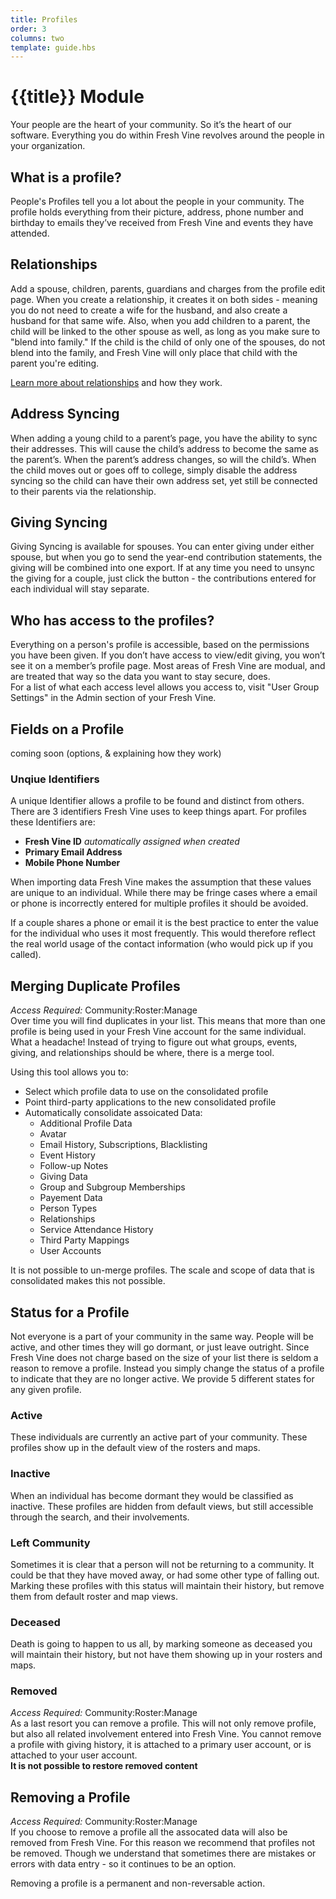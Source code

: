 ```yaml
---
title: Profiles
order: 3
columns: two
template: guide.hbs
---
```


# {{title}} Module  

Your people are the heart of your community. So it’s the heart of our software. Everything you do within Fresh Vine revolves around the people in your organization.  
  
  
## What is a profile?  
People's Profiles tell you a lot about the people in your community. The profile holds everything from their picture, address, phone number and birthday to emails they’ve received from Fresh Vine and events they have attended.  

## Relationships  
Add a spouse, children, parents, guardians and charges from the profile edit page. When you create a relationship, it creates it on both sides - meaning you do not need to create a wife for the husband, and also create a husband for that same wife. Also, when you add children to a parent, the child will be linked to the other spouse as well, as long as you make sure to "blend into family." If the child is the child of only one of the spouses, do not blend into the family, and Fresh Vine will only place that child with the parent you're editing.  
  
[Learn more about relationships](/guide/modules/relationships/) and how they work.  
  
## Address Syncing  
When adding a young child to a parent’s page, you have the ability to sync their addresses. This will cause the child’s address to become the same as the parent’s. When the parent’s address changes, so will the child’s. When the child moves out or goes off to college, simply disable the address syncing so the child can have their own address set, yet still be connected to their parents via the relationship.  
  
## Giving Syncing  
Giving Syncing is available for spouses. You can enter giving under either spouse, but when you go to send the year-end contribution statements, the giving will be combined into one export. If at any time you need to unsync the giving for a couple, just click the button - the contributions entered for each individual will stay separate.  

## Who has access to the profiles?  

Everything on a person's profile is accessible, based on the permissions you have been given. If you don’t have access to view/edit giving, you won’t see it on a member’s profile page. Most areas of Fresh Vine are modual, and are treated that way so the data you want to stay secure, does.  
For a list of what each access level allows you access to, visit "User Group Settings" in the Admin section of your Fresh Vine.  

## Fields on a Profile
coming soon  (options, & explaining how they work)    
  
### Unqiue Identifiers  
A unique Identifier allows a profile to be found and distinct from others. There are 3 identifiers Fresh Vine uses to keep things apart. For profiles these Identifiers are:

*  **Fresh Vine ID** *automatically assigned when created*  
*  **Primary Email Address**  
*  **Mobile Phone Number**  
  
When importing data Fresh Vine makes the assumption that these values are unique to an individual. While there may be fringe cases where a email or phone is incorrectly entered for multiple profiles it should be avoided.  
  
If a couple shares a phone or email it is the best practice to enter the value for the individual who uses it most frequently. This would therefore reflect the real world usage of the contact information (who would pick up if you called).  
  
## Merging Duplicate Profiles   
*Access Required:* Community:Roster:Manage  
Over time you will find duplicates in your list. This means that more than one profile is being used in your Fresh Vine account for the same individual. What a headache! Instead of trying to figure out what groups, events, giving, and relationships should be where, there is a merge tool.  
  
Using this tool allows you to:  

*	Select which profile data to use on the consolidated profile  
*	Point third-party applications to the new consolidated profile  
*	Automatically consolidate assoicated Data:  
	*	Additional Profile Data  
	*	Avatar  
	*	Email History, Subscriptions, Blacklisting  
	*	Event History  
	*	Follow-up Notes  
	*	Giving Data  
	*	Group and Subgroup Memberships  
	*	Payement Data  
	*	Person Types  
	*	Relationships  
	*	Service Attendance History  
	*	Third Party Mappings  
	*	User Accounts  
  
It is not possible to un-merge profiles. The scale and scope of data that is consolidated makes this not possible.  
  
## Status for a Profile  
Not everyone is a part of your community in the same way. People will be active, and other times they will go dormant, or just leave outright. Since Fresh Vine does not charge based on the size of your list there is seldom a reason to remove a profile. Instead you simply change the status of a profile to indicate that they are no longer active. We provide 5 different states for any given profile.  
  
### Active  
These individuals are currently an active part of your community. These profiles show up in the default view of the rosters and maps.  
	  
### Inactive  
When an individual has become dormant they would be classified as inactive. These profiles are hidden from default views, but still accessible through the search, and their involvements.  

### Left Community  
Sometimes it is clear that a person will not be returning to a community. It could be that they have moved away, or had some other type of falling out. Marking these profiles with this status will maintain their history, but remove them from default roster and map views.  
	  
### Deceased  
Death is going to happen to us all, by marking someone as deceased you will maintain their history, but not have them showing up in your rosters and maps.  
	  
### Removed  
*Access Required:* Community:Roster:Manage  
As a last resort you can remove a profile. This will not only remove profile, but also all related involvement entered into Fresh Vine. You cannot remove a profile with giving history, it is attached to a primary user account, or is attached to your user account.  
**It is not possible to restore removed content**  
  
## Removing a Profile  
*Access Required:* Community:Roster:Manage  
If you choose to remove a profile all the assocated data will also be removed from Fresh Vine. For this reason we recommend that profiles not be removed. Though we understand that sometimes there are mistakes or errors with data entry - so it continues to be an option.  
  
Removing a profile is a permanent and non-reversable action.  

